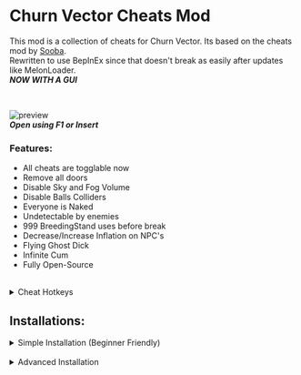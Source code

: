 # Churn Vector Cheats Mod

This mod is a collection of cheats for Churn Vector. Its based on the cheats mod by [Sooba](https://steamcommunity.com/id/Soobas).  
Rewritten to use BepInEx since that doesn't break as easily after updates like MelonLoader.  
***NOW WITH A GUI***

<br />

![preview](https://i.imgur.com/7m1PXe8.png)  
***Open using F1 or Insert***

### Features:

- All cheats are togglable now
- Remove all doors
- Disable Sky and Fog Volume
- Disable Balls Colliders
- Everyone is Naked
- Undetectable by enemies
- 999 BreedingStand uses before break
- Decrease/Increase Inflation on NPC's
- Flying Ghost Dick
- Infinite Cum
- Fully Open-Source

<br />

<details>
    <summary>Cheat Hotkeys</summary>

    !!!CURRENTLY NOT IMPLEMENTED! WILL BE ADDED BACK IN UPDATE 2.1.0!!!
    Use the GUI buttons for the time being.

    Num1 or Alt+1 = Remove all doors
    Num2 or Alt+2 = Disable Fog and Sky
    Num3 or Alt+3 = Disable Balls Colliders
    Num4 or Alt+4 = Everyone is naked
    Num5 or Alt+5 = Invisibility
    Num6 or Alt+6 = Decrease inflation's
    Num7 or Alt+7 = Increase Inflation's
    Num8 or Alt+8 = 999 BreedingStand uses before break

</details>

## Installations:

<details>
<summary>Simple Installation (Beginner Friendly)</summary>
This is for people who are overwhelmed or quickly confused with these kinds of things.

### **Prerequisites:**
- Latest Game from [here](https://steamcommunity.com/app/2686900) or [here](https://f95zone.to/threads/churn-vector-patch-1807e40f-hotfix-naelstrof.188648)
- Latest Mod from [here](https://github.com/Official-Husko/Churn-Vector-Cheats/releases/latest) (ChurnVectorCheats_All_In_One.zip)

1. Open [ChurnVectorCheats_All_In_One.zip](https://github.com/Official-Husko/Churn-Vector-Cheats/releases/latest)
2. Extract the contents of the zip into your game folder where the exe is.

![gif](https://i.imgur.com/fdEVTA0.gif)

3. Play the game and use the cheats.

</details>

<br />

<details>
<summary>Advanced Installation</summary>

### Prerequisites:

- Latest Game from [here](https://steamcommunity.com/app/2686900) or [here](https://f95zone.to/threads/churn-vector-patch-1807e40f-hotfix-naelstrof.188648)
- [BepInEx 5](https://github.com/BepInEx/BepInEx/releases/download/v5.4.22/BepInEx_x64_5.4.22.0.zip)
- Latest Mod from [here](https://github.com/Official-Husko/Churn-Vector-Cheats/releases/latest) (ChurnVectorCheats.zip)

1. Unpack BepInEx 5 and throw the files into the game folder where the exe is.
![image1](https://i.imgur.com/dXdEVWK.png)

2. Run the game to generate necessary files.
3. Open **ChurnVectorCheats.zip** and move the BepInEx folder into the game folder where the exe is. ***Yes to Overwrite prompt.***
4. Run the game and use the cheats.

</details>